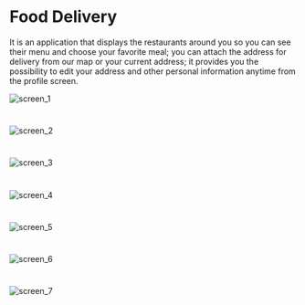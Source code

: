 # Food Delivery

It is an application that displays the restaurants around you so you can see their menu 
and choose your favorite meal; you can attach the address for delivery from our map or 
your current address; it provides you the possibility to edit your address and other 
personal information anytime from the profile screen.

![screen_1](https://user-images.githubusercontent.com/52718382/229700859-2dc967cc-af93-41e8-b2ab-db19a76cd402.png)

#

![screen_2](https://user-images.githubusercontent.com/52718382/229700870-d1bb29b6-48ee-4214-9952-2f73032ee572.png)

#

![screen_3](https://user-images.githubusercontent.com/52718382/229700877-d2ae281c-d5ac-4007-b02d-71a97afb22bc.png)

#

![screen_4](https://user-images.githubusercontent.com/52718382/229700888-d5509577-eea8-476e-b5af-e3833a712b77.png)

#

![screen_5](https://user-images.githubusercontent.com/52718382/229700908-524b5931-beb3-41cc-b358-d6775a6107a8.png)

#

![screen_6](https://user-images.githubusercontent.com/52718382/229700924-a792f977-292f-4b3a-a893-1eced803aa72.png)

#

![screen_7](https://user-images.githubusercontent.com/52718382/229700933-0ee28b2e-559e-40ca-acf9-78ac86914c5f.png)

#
